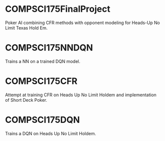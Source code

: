 # COMPSCI175FinalProject

Poker AI combining CFR methods with opponent modeling for Heads-Up No Limit Texas Hold Em.

# COMPSCI175NNDQN

Trains a NN on a trained DQN model.

# COMPSCI175CFR

Attempt at training CFR on Heads Up No Limit Holdem and implementation of Short Deck Poker.

# COMPSCI175DQN

Trains a DQN on Heads Up No Limit Holdem.
